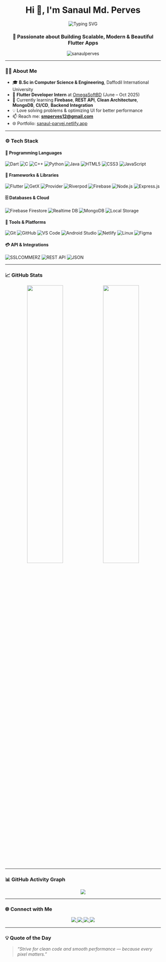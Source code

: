<h1 align="center">Hi 👋, I'm Sanaul Md. Perves</h1>

<p align="center">
  <img src="https://readme-typing-svg.herokuapp.com?size=25&center=true&vCenter=true&width=500&lines=Flutter+Developer;CSE+Student;UI/UX+Enthusiast;Backend+Learner;Full+Stack+App+Developer" alt="Typing SVG" />
</p>

<h3 align="center">🚀 Passionate about Building Scalable, Modern & Beautiful Flutter Apps</h3>

<p align="center">
  <img src="https://komarev.com/ghpvc/?username=sanaulperves&label=Profile%20views&color=0e75b6&style=flat" alt="sanaulperves" />
</p>

---

### 🧑‍💻 About Me

- 🎓 **B.Sc in Computer Science & Engineering**, Daffodil International University  
- 💼 **Flutter Developer Intern** at [OmegaSoftBD](https://omegasoftbd.com/) (June – Oct 2025)  
- 🌱 Currently learning **Firebase**, **REST API**, **Clean Architecture**, **MongoDB**, **CI/CD**, **Backend Integration**  
- 💡 Love solving problems & optimizing UI for better performance  
- 📫 Reach me: **smperves12@gmail.com**  
- 🌐 Portfolio: [sanaul-parvej.netlify.app](https://sanaul-parvej.netlify.app/)

---

### ⚙️ Tech Stack

#### 🔹 Programming Languages
![Dart](https://img.shields.io/badge/Dart-0175C2?style=for-the-badge&logo=dart&logoColor=white)
![C](https://img.shields.io/badge/C-00599C?style=for-the-badge&logo=c&logoColor=white)
![C++](https://img.shields.io/badge/C++-00599C?style=for-the-badge&logo=c%2B%2B&logoColor=white)
![Python](https://img.shields.io/badge/Python-3776AB?style=for-the-badge&logo=python&logoColor=white)
![Java](https://img.shields.io/badge/Java-007396?style=for-the-badge&logo=java&logoColor=white)
![HTML5](https://img.shields.io/badge/HTML5-E34F26?style=for-the-badge&logo=html5&logoColor=white)
![CSS3](https://img.shields.io/badge/CSS3-1572B6?style=for-the-badge&logo=css3&logoColor=white)
![JavaScript](https://img.shields.io/badge/JavaScript-F7DF1E?style=for-the-badge&logo=javascript&logoColor=black)

#### 🔸 Frameworks & Libraries
![Flutter](https://img.shields.io/badge/Flutter-02569B?style=for-the-badge&logo=flutter&logoColor=white)
![GetX](https://img.shields.io/badge/GetX-654FF0?style=for-the-badge&logo=flutter&logoColor=white)
![Provider](https://img.shields.io/badge/Provider-29B6F6?style=for-the-badge&logo=flutter&logoColor=white)
![Riverpod](https://img.shields.io/badge/Riverpod-2E7D32?style=for-the-badge&logo=flutter&logoColor=white)
![Firebase](https://img.shields.io/badge/Firebase-FFCA28?style=for-the-badge&logo=firebase&logoColor=black)
![Node.js](https://img.shields.io/badge/Node.js-339933?style=for-the-badge&logo=node.js&logoColor=white)
![Express.js](https://img.shields.io/badge/Express.js-000?style=for-the-badge&logo=express&logoColor=white)

#### 🗄️ Databases & Cloud
![Firebase Firestore](https://img.shields.io/badge/Firestore-FFCA28?style=for-the-badge&logo=firebase&logoColor=black)
![Realtime DB](https://img.shields.io/badge/Realtime%20DB-039BE5?style=for-the-badge&logo=firebase&logoColor=white)
![MongoDB](https://img.shields.io/badge/MongoDB-4EA94B?style=for-the-badge&logo=mongodb&logoColor=white)
![Local Storage](https://img.shields.io/badge/Local%20Storage-FFD43B?style=for-the-badge&logo=google&logoColor=black)

#### 🧰 Tools & Platforms
![Git](https://img.shields.io/badge/Git-F05032?style=for-the-badge&logo=git&logoColor=white)
![GitHub](https://img.shields.io/badge/GitHub-181717?style=for-the-badge&logo=github&logoColor=white)
![VS Code](https://img.shields.io/badge/VSCode-007ACC?style=for-the-badge&logo=visual-studio-code&logoColor=white)
![Android Studio](https://img.shields.io/badge/Android%20Studio-3DDC84?style=for-the-badge&logo=android-studio&logoColor=white)
![Netlify](https://img.shields.io/badge/Netlify-00C7B7?style=for-the-badge&logo=netlify&logoColor=white)
![Linux](https://img.shields.io/badge/Linux-FCC624?style=for-the-badge&logo=linux&logoColor=black)
![Figma](https://img.shields.io/badge/Figma-F24E1E?style=for-the-badge&logo=figma&logoColor=white)

#### 💳 API & Integrations
![SSLCOMMERZ](https://img.shields.io/badge/SSLCOMMERZ-0078D4?style=for-the-badge&logo=ssl&logoColor=white)
![REST API](https://img.shields.io/badge/REST%20API-FF6F00?style=for-the-badge&logo=api&logoColor=white)
![JSON](https://img.shields.io/badge/JSON-000000?style=for-the-badge&logo=json&logoColor=white)

---

### 📈 GitHub Stats

<p align="center">
  <img src="https://github-readme-stats.vercel.app/api?username=SanaulParvej&show_icons=true&theme=github_dark&hide_border=true" width="48%"/>
  <img src="https://github-readme-stats.vercel.app/api/top-langs/?username=SanaulParvej&layout=compact&theme=github_dark&hide_border=true" width="48%"/>
</p>

---

### 📊 GitHub Activity Graph

<p align="center">
  <img src="https://github-readme-activity-graph.vercel.app/graph?username=SanaulParvej&theme=react-dark&area=true&hide_border=true" />
</p>

---

### 🌐 Connect with Me

<p align="center">
  <a href="https://www.linkedin.com/in/sanaul-parvej-327904272" target="_blank">
    <img src="https://img.shields.io/badge/LinkedIn-0A66C2?style=for-the-badge&logo=linkedin&logoColor=white" />
  </a>
  <a href="https://www.facebook.com/sanaul.parvej" target="_blank">
    <img src="https://img.shields.io/badge/Facebook-1877F2?style=for-the-badge&logo=facebook&logoColor=white" />
  </a>
  <a href="https://github.com/SanaulParvej" target="_blank">
    <img src="https://img.shields.io/badge/GitHub-000?style=for-the-badge&logo=github&logoColor=white" />
  </a>
  <a href="mailto:smperves12@gmail.com" target="_blank">
    <img src="https://img.shields.io/badge/Gmail-D14836?style=for-the-badge&logo=gmail&logoColor=white" />
  </a>
</p>

---

### 💡 Quote of the Day
> *“Strive for clean code and smooth performance — because every pixel matters.”*

